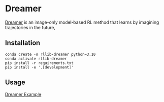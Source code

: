 # Dreamer

[Dreamer](https://arxiv.org/abs/1912.01603) is an image-only model-based RL method that learns by imagining trajectories in the future,

## Installation

```
conda create -n rllib-dreamer python=3.10
conda activate rllib-dreamer
pip install -r requirements.txt
pip install -e '.[development]'
```

## Usage

[Dreamer Example]()